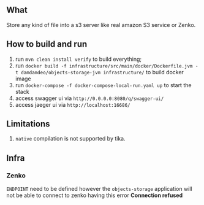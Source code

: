 ## What

Store any kind of file into a s3 server like real amazon S3 service or Zenko.

## How to build and run

1. run `mvn clean install verify` to build everything;
1. run `docker build -f infrastructure/src/main/docker/Dockerfile.jvm -t damdamdeo/objects-storage-jvm infrastructure/` to build docker image
1. run `docker-compose -f docker-compose-local-run.yaml up` to start the stack
1. access swagger ui via `http://0.0.0.0:8080/q/swagger-ui/`
1. access jaeger ui via `http://localhost:16686/`

## Limitations

1. `native` compilation is not supported by tika.

## Infra

### Zenko

`ENDPOINT` need to be defined however the `objects-storage` application will not be able to connect to zenko having this error **Connection refused**
